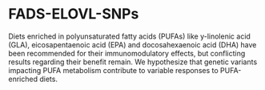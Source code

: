 # FADS-ELOVL-SNPs
Diets enriched in polyunsaturated fatty acids (PUFAs) like y-linolenic acid (GLA), eicosapentaenoic acid (EPA) and 
docosahexaenoic acid (DHA) have been recommended for their immunomodulatory effects, but conflicting results regarding 
their benefit remain. We hypothesize that genetic variants impacting PUFA metabolism contribute to variable responses 
to PUFA-enriched diets.
